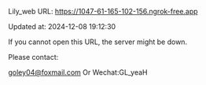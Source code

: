 Lily_web URL: https://1047-61-165-102-156.ngrok-free.app

Updated at: 2024-12-08 19:12:30

If you cannot open this URL, the server might be down.

Please contact: 

goley04@foxmail.com Or Wechat:GL_yeaH